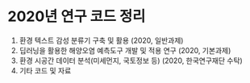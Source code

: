 # 2020년 연구 코드 정리

1. 환경 텍스트 감성 분류기 구축 및 활용 (2020, 일반과제)
2. 딥러닝을 활용한 해양오염 예측도구 개발 및 적용 연구 (2020, 기본과제)
3. 환경 시공간 데이터 분석(미세먼지, 국토정보 등) (2020, 한국연구재단 수탁)
4. 기타 코드 및 자료
